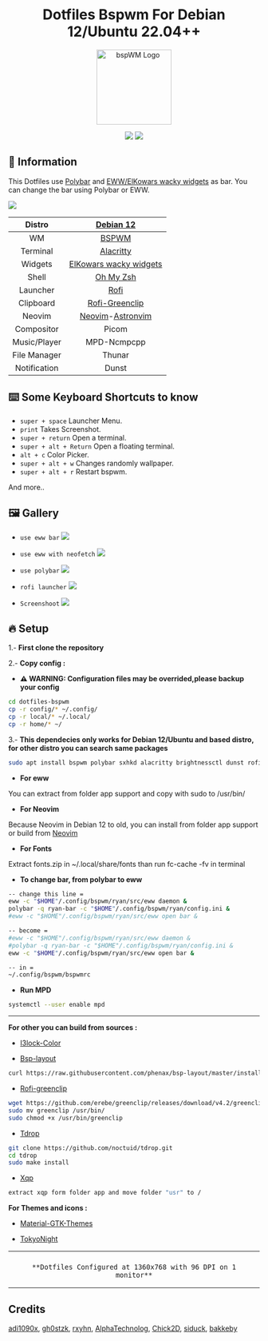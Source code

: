 <div align="center">
     <h1>Dotfiles Bspwm For Debian 12/Ubuntu 22.04++</h1>
 </div>

<div align=center>

<a href="https://github.com/baskerville/bspwm"><img alt="bspWM Logo" height="150" src="https://i.imgur.com/gWtor5d.png"></a>

<div align="center">
    <img src ="https://img.shields.io/badge/BSP-WM-blue?style=for-the-badge&logo=bspwm&logoColor=green&color="/>
    <img src ="https://img.shields.io/badge/Debian-12-green?style=for-the-badge&logo=Debian&logoColor=red&color=blue"/>
</div>

</div>

## 📃 Information

This Dotfiles use [Polybar](https://github.com/polybar/polybar) and [EWW/ElKowars wacky widgets](https://github.com/elkowar/eww) as bar. You can change the bar using Polybar or EWW.

![](./ss/neofetch.png)

|    Distro    |                        [Debian 12](https://debian.org/)                        |
| :----------: | :----------------------------------------------------------------------------: |
|      WM      |                 [BSPWM](https://github.com/baskerville/bspwm)                  |
|   Terminal   |              [Alacritty](https://github.com/alacritty/alacritty)               |
|   Widgets    |            [ElKowars wacky widgets](https://github.com/elkowar/eww)            |
|    Shell     |                [Oh My Zsh](https://github.com/ohmyzsh/ohmyzsh)                 |
|   Launcher   |                   [Rofi](https://github.com/davatorium/rofi)                   |
|  Clipboard   |              [Rofi-Greenclip](https://github.com/erebe/greenclip)              |
|    Neovim    | [Neovim](https://github.com/neovim/neovim)-[Astronvim](https://astronvim.com/) |
|  Compositor  |                                     Picom                                      |
| Music/Player |                                  MPD-Ncmpcpp                                   |
| File Manager |                                     Thunar                                     |
| Notification |                                     Dunst                                      |

## ⌨️ Some Keyboard Shortcuts to know

- <code>super + space</code> Launcher Menu.
- <code>print</code> Takes Screenshot.
- <code>super + return</code> Open a terminal.
- <code>super + alt + Return</code> Open a floating terminal.
- <code>alt + c</code> Color Picker.
- <code>super + alt + w</code> Changes randomly wallpaper.
- <code>super + alt + r</code> Restart bspwm.

And more..

## 🖼️ Gallery

- <code>use eww bar</code>
  ![](./ss/eww_bar2.png)

- <code>use eww with neofetch</code>
  ![](./ss/eww_bar.png)

- <code>use polybar</code>
  ![](./ss/polybar_bar.png)

- <code>rofi launcher</code>
  ![](./ss/launcher.png)

- <code>Screenshoot</code>
  ![](./ss/ss.png)

## 🔥 Setup

1.- **First clone the repository**

2.- **Copy config :**

- **⚠️ WARNING: Configuration files may be overrided,please backup your config**

```sh
cd dotfiles-bspwm
cp -r config/* ~/.config/
cp -r local/* ~/.local/
cp -r home/* ~/
```

3.- **This dependecies only works for Debian 12/Ubuntu and based distro, for other distro you can search same packages**

```sh
sudo apt install bspwm polybar sxhkd alacritty brightnessctl dunst rofi jq policykit-1-gnome git playerctl mpd ncmpcpp geany ranger mpc picom xdotool feh ueberzug maim pamixer libwebp-dev xdg-user-dirs nala webp-pixbuf-loader zsh zsh-autosuggestions zsh-syntax-highlighting thunar thunar-volman thunar-archive-plugin gvfs gvfs-backends engrampa tint2 dmenu xdo jgmenu redshift xautolock fzf ytfzf yt-dlp gawk tumbler gpick neofetch xdg-utils python-is-python3 python3-gi gir1.2-nm-1.0 duf libglib2.0-bin btop ncdu bat exa wmctrl acpid xclip scrot acpi mpdris2 libplayerctl-dev gir1.2-playerctl-2.0 lxappearance bc
```

- **For eww**

You can extract from folder app support and copy with sudo to /usr/bin/

- **For Neovim**

Because Neovim in Debian 12 to old, you can install from folder app support or build from [Neovim](https://github.com/neovim/neovim)

- **For Fonts**

Extract fonts.zip in ~/.local/share/fonts than run fc-cache -fv in terminal

- **To change bar, from polybar to eww**

```sh
-- change this line =
eww -c "$HOME"/.config/bspwm/ryan/src/eww daemon &
polybar -q ryan-bar -c "$HOME"/.config/bspwm/ryan/config.ini &
#eww -c "$HOME"/.config/bspwm/ryan/src/eww open bar &

-- become =
#eww -c "$HOME"/.config/bspwm/ryan/src/eww daemon &
#polybar -q ryan-bar -c "$HOME"/.config/bspwm/ryan/config.ini &
eww -c "$HOME"/.config/bspwm/ryan/src/eww open bar &

-- in =
~/.config/bspwm/bspwmrc
```

- **Run MPD**

```sh
systemctl --user enable mpd
```

---

**For other you can build from sources :**

- [I3lock-Color](https://github.com/Raymo111/i3lock-color)

- [Bsp-layout](https://github.com/phenax/bsp-layout)

```sh
curl https://raw.githubusercontent.com/phenax/bsp-layout/master/install.sh | bash -;
```

- [Rofi-greenclip](https://github.com/erebe/greenclip)

```sh
wget https://github.com/erebe/greenclip/releases/download/v4.2/greenclip
sudo mv greenclip /usr/bin/
sudo chmod +x /usr/bin/greenclip
```

- [Tdrop](https://github.com/noctuid/tdrop)

```sh
git clone https://github.com/noctuid/tdrop.git
cd tdrop
sudo make install
```

- [Xqp](https://github.com/baskerville/xqp)

```sh
extract xqp form folder app and move folder "usr" to /
```

**For Themes and icons :**

- [Material-GTK-Themes](https://github.com/Fausto-Korpsvart/Material-GTK-Themes)

- [TokyoNight](https://github.com/ljmill/tokyo-night-icons)

<table align="center">
   <tr>
      <th align="center">
      </th>
   </tr>
   <tr>
      <td align="center">

    **Dotfiles Configured at 1360x768 with 96 DPI on 1 monitor**

   </tr>
   </table>

## Credits

[adi1090x](https://github.com/adi1090x/widgets), [gh0stzk](https://github.com/gh0stzk/dotfiles), [rxyhn](https://github.com/rxyhn/bspdots), [AlphaTechnolog](https://github.com/AlphaTechnolog), [Chick2D](https://github.com/Chick2D/neofetch-themes), [siduck](https://github.com/siduck/st), [bakkeby](https://github.com/bakkeby/dmenu-flexipatch)
